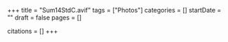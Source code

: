 +++
title = "Sum14StdC.avif"
tags = ["Photos"]
categories = []
startDate = ""
draft = false
pages = []

citations = []
+++
